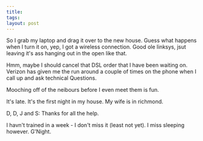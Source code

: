 ```yaml
---
title: 
tags: 
layout: post
---
```

So  I grab my laptop and drag it over to the new house.  Guess what happens when I turn it on, yep, I got a wireless connection.  Good ole linksys, jsut leaving it's ass hanging out in the open like that.  



Hmm, maybe I should cancel that DSL order that I have been waiting on.  Verizon has given me the run around a couple of times on the phone when I call up and ask technical Questions.



Mooching off of the neibours before I even meet them is fun.  



It's late.  It's the first night in my house.  My wife is in richmond. 



D, D, J and S:  Thanks for all the help.  



 I havn't trained in a week - I don't miss it (least not yet).  I miss sleeping however.  G'Night.
